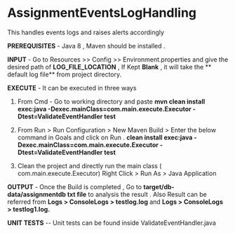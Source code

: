 # AssignmentEventsLogHandling
This handles events logs and raises alerts accordingly

**PREREQUISITES** - Java 8 , Maven should be installed .

**INPUT** - Go to Resources >> Config >> Environment.properties and give the desired path of **LOG_FILE_LOCATION** , If Kept **Blank** , it will take the ** default log file** from project directory.

**EXECUTE** - It can be executed in three ways 
1) From Cmd - 
Go to working directory and paste **mvn clean install exec:java -Dexec.mainClass=com.main.execute.Executor -Dtest=ValidateEventHandler test**

2) From Run > Run Configuration > New Maven Build > Enter the below command in Goals and click on Run .
 **clean install exec:java -Dexec.mainClass=com.main.execute.Executor -Dtest=ValidateEventHandler test**
 
3) Clean the project and directly run the main class ( com.main.execute.Executor) Right Click > Run As > Java Application

**OUTPUT** - Once the Build is completed , Go to **target/db-data/assignmentdb txt file** to analysis the result . Also Result can be referred from **Logs > ConsoleLogs > testlog.log** and **Logs > ConsoleLogs > testlog1.log.**

**UNIT TESTS** -- Unit tests can be found inside ValidateEventHandler.java
